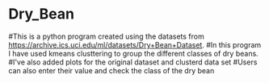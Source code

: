 # Dry_Bean

#This is a python program created using the datasets from https://archive.ics.uci.edu/ml/datasets/Dry+Bean+Dataset. 
#In this program I have used kmeans clusttering to group the different classes of dry beans. 
#I've also added plots for the original dataset and clusterd data set
#Users can also enter their value and check the class of the dry bean
